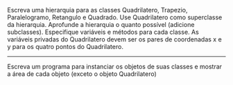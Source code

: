Escreva uma hierarquia para as classes Quadrilatero, Trapezio, Paralelogramo, Retangulo e Quadrado. Use Quadrilatero como superclasse da hierarquia. Aprofunde a hierarquia o quanto possível (adicione subclasses). Especifique variáveis e métodos para cada classe. As variáveis privadas do Quadrilatero devem ser os pares de coordenadas x e y para os quatro pontos do Quadrilatero.

--------------------------------------------------------------

Escreva um programa para instanciar os objetos de suas classes e mostrar a área de cada objeto (exceto o objeto Quadrilatero)